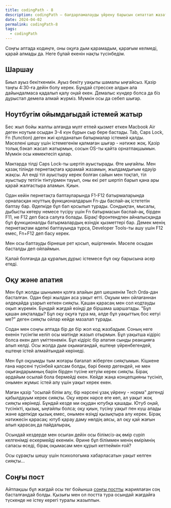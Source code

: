 ```yaml
---
title: codingPath - 8
description: codingPath – бағдарламалауды үйрену барысын сипаттап жазатын постарды біріктіретін тег. Бағдарламалауды өздігінен үйреніп жүрген адамдарға пайдалы болуы мүмкін.
date: 2024-04-02
permalink: codingPath-8
tags:
  - codingPath
---
```


Соңғы аптада кодиңге, оны оқуға дым қарамадым, қарағым келмеді, қарай алмады да. Неге бұлай екенін нақты түсінбедім.

## Шаршау

Биыл ауыз бекіткенмін. Ауыз бекіту уақыты шамалы ыңғайсыз. Қазір таңғы 4:30-ға дейін болу керек. Бұндай стресске алдын ала дайындалмаса қадалып қалу оңай екен.
Демалыс күндер болса да біз дұрыстап демела алмай жүрміз. Мүмкін осы да себеп шығар.

## Ноутбугім ойымдағыдай істемей жатыр

Бес жыл бойы жалпы алғанда мүлт етпей қызмет еткен Macbook Air деген ноутым осыдан 3-4 күн бұрын сыр бере бастады. Tab, Caps Lock, Fn (function) деген жиі қолданатын батырмалар істемей қалды. Мәселені шешу үшін істемегенім қалмаған шығар - нәтиже жоқ. Қазір толық бэкап жасап жатырмын, сосын OS-ты қайта орнатпақшымын. Мүмкін осы көмектесіп қалар.

Мактарда тілді Caps Lock-ты шертіп ауыстырады. Өте ыңғайлы. Мен қазақ тілінде пернетақтаға қарамай жазамын, жылдамдығым едәуір жақсы. Ал енді тіл ауыстыру керек болған сайын мен тоқтап, тіл ауыстыру тетігін тінтуірмен тауып, оны екі рет шертіп барып қана ары қарай жалғастыра аламын. Қиын.

Одан кейін пернетақта баптауларында F1-F12 батырмаларында орналасқан ноуттың функционалдарын Fn-ды баспай-ақ істететін баптау бар. Әдепкіде бұл бап қосылып тұрады. Сондықтан, мысалы, дыбысты көтеру немесе түсіру үшін Fn батырмасын баспай-ақ, бірден F11, не F12 деп баса салуға болады. Бірақ! Фронтендпен айналысқанда бұл функционалды батырмалардың өзіндік қызметтері бар. Демек менің пернетақтам әдепкі баптауында тұрса, Developer Tools-ты ашу үшін F12 емес, Fn+F12 деп басу керек.

Мен осы баптауды бірнеше рет қосып, өшіргенмін. Мәселе осыдан басталды деп ойлаймын.

Қалай болғанда да құралың дұрыс істемесе бұл оқу барысына әсер етеді.

## Оқу және апатия

Мен бұл жолды шынымен қолға алайын деп шешкенім Tech Orda-дан басталған. Одан бері жылдан аса уақыт өтті. Оқуым мен ойлағаннан әлдеқайда ұзарып кеткен сияқты. Қашан қарасаң мен сол кодтауды оқып жүремін. Бұндай жағдай өзіңді де біршама шаршатады. "Бұл қашан аяқталады? Бұл оқу оқуға тұра ма, әлде бұл уақыттың бос кетуі ме?" деген сияқты ойлар кейде мазалап тұрады.

Содан мен соңғы аптада бір де бір жол код жазбадым. Соның неге екенін түсінгім келіп осы мәтінде жазып отырмын. Бұл уақытша кідіріс болса екен деп үміттенемін. Бұл кідіріс бір апатия сынды реакцияға алып келді. Осы жолда дым оқымағандай, ештеңе үйренбегендей, ештеңе істей алмайтындай көрінеді.

Мен бұл оқуымды тым жоғары бағалап жіберген сияқтымын. Кішкене ғана нәрсені түсінбей қалсам болды, бәрі бекер дегендей, не мен оқығандарымның бәрін бірден түсіне кетуім керек сияқты. Бірақ әрдайым осылай бола бермейді екен. Кейде жаңа концепцияны түсініп, онымен жұмыс істей алу үшін уақыт керек екен.

Маған қазір "осылай білім алу, бір нәрсені ұзақ үйрену - норма" дегенді қабылдауым керек сияқты. Оқу керек нәрсе өте көп, ал уақыт жоқ сияқты көрінеді. Бұндай кезде ми оқудан ютубқа қашады. Ютуб оңай, түсінікті, қызық, ыңғайлы болса; оқу қиын, түсіну уақыт пен күш алады және әдепкіде қызық емес, онымен өзіңді қызықтыра алу керек. Бірақ нәтижесін қарасақ: ютуб қарау даму нөлдің аясы, ал оқу қай жағын алып қарасаң да пайдалырақ.

Осындай кездерде мен осыған дейін осы білімсіз-ақ өмір сүріп келгенімді ескермейді екенмін. Әрине бұл біліммен менің өмірімнің сапасы өседі, бірақ оқымасам мен құрып кетпеймін ғой?

Осы сұрақты шешу үшін психологыма хабарласатын уақыт келген сияқты...

## Соңғы пост

Айтпақшы бұл жағдай осы тег бойынша [соңғы постты](codingPath-7) жариялаған соң басталғандай болды. Қызығы мен ол постта тура осындай жағдайға түскенде не істеу керегі туралы жазыппын.
